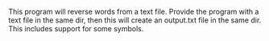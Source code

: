This program will reverse words from a text file.
Provide the program with a text file in the same dir,
then this will create an output.txt file in the same dir.
This includes support for some symbols.
